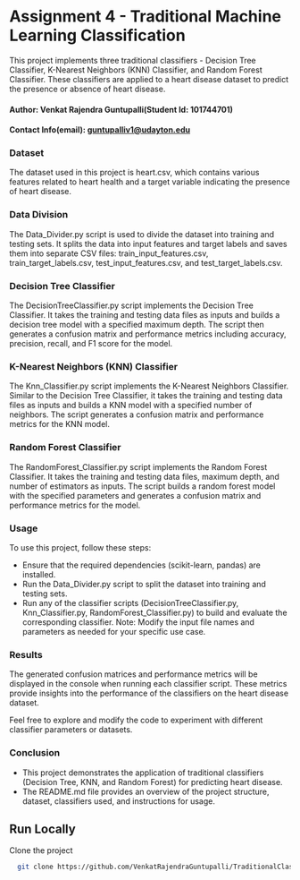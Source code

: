 
# Assignment 4 - Traditional Machine Learning Classification
This project implements three traditional classifiers - Decision Tree Classifier, K-Nearest Neighbors (KNN) Classifier, and Random Forest Classifier. These classifiers are applied to a heart disease dataset to predict the presence or absence of heart disease.

#### Author: Venkat Rajendra Guntupalli(Student Id: 101744701)
#### Contact Info(email):  guntupalliv1@udayton.edu 


### Dataset
The dataset used in this project is heart.csv, which contains various features related to heart health and a target variable indicating the presence of heart disease.

### Data Division
The Data_Divider.py script is used to divide the dataset into training and testing sets. It splits the data into input features and target labels and saves them into separate CSV files: train_input_features.csv, train_target_labels.csv, test_input_features.csv, and test_target_labels.csv.

### Decision Tree Classifier
The DecisionTreeClassifier.py script implements the Decision Tree Classifier. It takes the training and testing data files as inputs and builds a decision tree model with a specified maximum depth. The script then generates a confusion matrix and performance metrics including accuracy, precision, recall, and F1 score for the model.

### K-Nearest Neighbors (KNN) Classifier
The Knn_Classifier.py script implements the K-Nearest Neighbors Classifier. Similar to the Decision Tree Classifier, it takes the training and testing data files as inputs and builds a KNN model with a specified number of neighbors. The script generates a confusion matrix and performance metrics for the KNN model.

### Random Forest Classifier
The RandomForest_Classifier.py script implements the Random Forest Classifier. It takes the training and testing data files, maximum depth, and number of estimators as inputs. The script builds a random forest model with the specified parameters and generates a confusion matrix and performance metrics for the model.

### Usage
To use this project, follow these steps:

- Ensure that the required dependencies (scikit-learn, pandas) are installed.
- Run the Data_Divider.py script to split the dataset into training and testing sets.
- Run any of the classifier scripts (DecisionTreeClassifier.py, Knn_Classifier.py, RandomForest_Classifier.py) to build and evaluate the corresponding classifier.
Note: Modify the input file names and parameters as needed for your specific use case.

### Results
The generated confusion matrices and performance metrics will be displayed in the console when running each classifier script. These metrics provide insights into the performance of the classifiers on the heart disease dataset.

Feel free to explore and modify the code to experiment with different classifier parameters or datasets.

### Conclusion
- This project demonstrates the application of traditional classifiers (Decision Tree, KNN, and Random Forest) for predicting heart disease. 
- The README.md file provides an overview of the project structure, dataset, classifiers used, and instructions for usage.

## Run Locally

Clone the project

```bash
  git clone https://github.com/VenkatRajendraGuntupalli/TraditionalClassifiers.git
```
